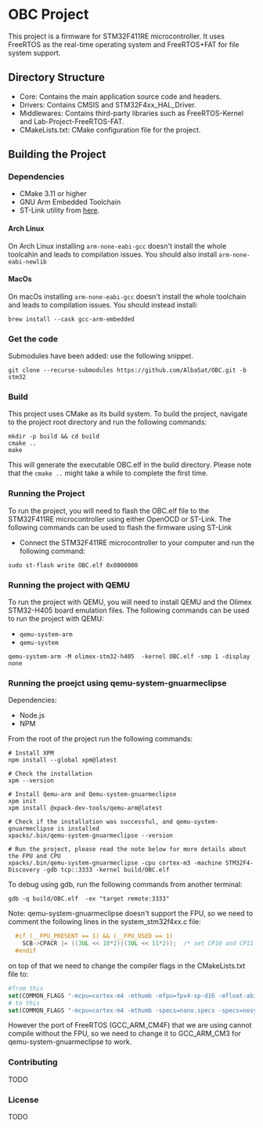 # OBC Project

This project is a firmware for STM32F411RE microcontroller. It uses FreeRTOS as the real-time operating system and
FreeRTOS+FAT for file system support.

## Directory Structure

- Core: Contains the main application source code and headers.
- Drivers: Contains CMSIS and STM32F4xx_HAL_Driver.
- Middlewares: Contains third-party libraries such as FreeRTOS-Kernel and Lab-Project-FreeRTOS-FAT.
- CMakeLists.txt: CMake configuration file for the project.

## Building the Project

### Dependencies

- CMake 3.11 or higher
- GNU Arm Embedded Toolchain
- ST-Link utility from [here](https://github.com/stlink-org/stlink).

#### Arch Linux

On Arch Linux installing `arm-none-eabi-gcc` doesn't install the whole toolcahin and leads to compilation issues.
You should also install `arm-none-eabi-newlib`

#### MacOs

On macOs installing `arm-none-eabi-gcc` doesn't install the whole toolchain and leads to compilation issues.
You should instead install:

```shell
brew install --cask gcc-arm-embedded
```

### Get the code

Submodules have been added: use the following snippet.

```shell
git clone --recurse-submodules https://github.com/AlbaSat/OBC.git -b stm32
```

### Build

This project uses CMake as its build system. To build the project, navigate to the project root directory and run the
following commands:

```shell
mkdir -p build && cd build
cmake ..
make
```

This will generate the executable OBC.elf in the build directory.
Please note that the `cmake ..` might take a while to complete the first time.

### Running the Project

To run the project, you will need to flash the OBC.elf file to the STM32F411RE microcontroller using either OpenOCD or
ST-Link. The following commands can be used to flash the firmware using ST-Link

- Connect the STM32F411RE microcontroller to your computer and run the following command:

```shell
sudo st-flash write OBC.elf 0x8000000
```

### Running the project with QEMU

To run the project with QEMU, you will need to install QEMU and the Olimex STM32-H405 board emulation files. The
following commands can be used to run the project with QEMU:

- `qemu-system-arm`
- `qemu-system`

```shell
qemu-system-arm -M olimex-stm32-h405  -kernel OBC.elf -smp 1 -display none
```

### Running the proejct using qemu-system-gnuarmeclipse

Dependencies:

- Node.js
- NPM

From the root of the project run the following commands:

```shell
# Install XPM
npm install --global xpm@latest

# Check the installation
xpm --version

# Install Qemu-arm and Qemu-system-gnuarmeclipse
xpm init
xpm install @xpack-dev-tools/qemu-arm@latest 

# Check if the installation was successful, and qemu-system-gnuarmeclipse is installed
xpacks/.bin/qemu-system-gnuarmeclipse --version

# Run the project, please read the note below for more details about the FPU and CPU
xpacks/.bin/qemu-system-gnuarmeclipse -cpu cortex-m3 -machine STM32F4-Discovery -gdb tcp::3333 -kernel build/OBC.elf
```

To debug using gdb, run the following commands from another terminal:

```shell
gdb -q build/OBC.elf  -ex "target remote:3333"
```


Note: qemu-system-gnuarmeclipse doesn't support the FPU, so we need to comment the following lines in the system_stm32f4xx.c file:
```c
  #if (__FPU_PRESENT == 1) && (__FPU_USED == 1)
    SCB->CPACR |= ((3UL << 10*2)|(3UL << 11*2));  /* set CP10 and CP11 Full Access */
  #endif
 ```
on top of that we need to change the compiler flags in the CMakeLists.txt file to:
```cmake
#from this
set(COMMON_FLAGS "-mcpu=cortex-m4 -mthumb -mfpu=fpv4-sp-d16 -mfloat-abi=hard -specs=nano.specs -specs=nosys.specs")
# to this
set(COMMON_FLAGS "-mcpu=cortex-m4 -mthumb -specs=nano.specs -specs=nosys.specs")
```
However the port of FreeRTOS (GCC_ARM_CM4F) that we are using cannot compile without the FPU, so we need to change it to GCC_ARM_CM3 for qemu-system-gnuarmeclipse to work.

### Contributing

TODO

### License

TODO
